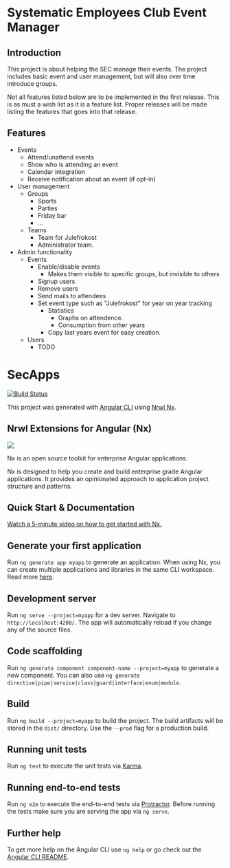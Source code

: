 # Systematic Employees Club Event Manager

## Introduction
This project is about helping the SEC manage their events. The project includes basic event and user management, but will also over time introduce groups.

Not all features listed below are to be implemented in the first release. This is as must a wish list as it is a feature list.
Proper releases will be made listing the features that goes into that release.


## Features
* Events
    * Attend/unattend events
    * Show who is attending an event
    * Calendar integration
    * Receive notification about an event (if opt-in)
* User management
  * Groups
    * Sports
    * Parties
    * Friday bar
    * ...
  * Teams
    * Team for Julefrokost
    * Administrator team.
* Admin functionality
  * Events
    * Enable/disable events
      * Makes them visible to specific groups, but invisible to others
    * Signup users
    * Remove users
    * Send mails to attendees
    * Set event type such as "Julefrokost" for year on year tracking
      * Statistics
        * Graphs on attendence.
        * Consumption from other years    
      * Copy last years event for easy creation.     
  * Users
    * TODO
  


# SecApps
[![Build Status](https://travis-ci.com/mhylle/sec-apps.svg?branch=master)](https://travis-ci.com/mhylle/sec-apps)

This project was generated with [Angular CLI](https://github.com/angular/angular-cli) using [Nrwl Nx](https://nrwl.io/nx).

## Nrwl Extensions for Angular (Nx)

<a href="https://nrwl.io/nx"><img src="https://preview.ibb.co/mW6sdw/nx_logo.png"></a>

Nx is an open source toolkit for enterprise Angular applications.

Nx is designed to help you create and build enterprise grade Angular applications. It provides an opinionated approach to application project structure and patterns.

## Quick Start & Documentation

[Watch a 5-minute video on how to get started with Nx.](http://nrwl.io/nx)

## Generate your first application

Run `ng generate app myapp` to generate an application. When using Nx, you can create multiple applications and libraries in the same CLI workspace. Read more [here](http://nrwl.io/nx).

## Development server

Run `ng serve --project=myapp` for a dev server. Navigate to `http://localhost:4200/`. The app will automatically reload if you change any of the source files.

## Code scaffolding

Run `ng generate component component-name --project=myapp` to generate a new component. You can also use `ng generate directive|pipe|service|class|guard|interface|enum|module`.

## Build

Run `ng build --project=myapp` to build the project. The build artifacts will be stored in the `dist/` directory. Use the `--prod` flag for a production build.

## Running unit tests

Run `ng test` to execute the unit tests via [Karma](https://karma-runner.github.io).

## Running end-to-end tests

Run `ng e2e` to execute the end-to-end tests via [Protractor](http://www.protractortest.org/).
Before running the tests make sure you are serving the app via `ng serve`.

## Further help

To get more help on the Angular CLI use `ng help` or go check out the [Angular CLI README](https://github.com/angular/angular-cli/blob/master/README.md).
